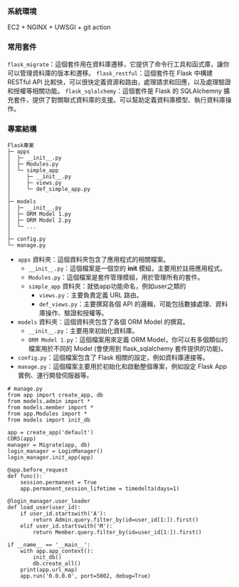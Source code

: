 ### 系統環境
EC2 + NGINX + UWSGI + git action

### 常用套件
`flask_migrate`：這個套件用在資料庫遷移，它提供了命令行工具和函式庫，讓你可以管理資料庫的版本和遷移。
`flask_restful`：這個套件在 Flask 中構建 RESTful API 比較快，可以很快定義資源和路由，處理請求和回應，以及處理驗證和授權等相關功能。
`flask_sqlalchemy`：這個套件是 Flask 的 SQLAlchemny 擴充套件，提供了對關聯式資料庫的支援。可以幫助定義資料庫模型、執行資料庫操作。

### 專案結構
```
Flask專案
├─ apps
│  ├─ __init__.py
│  ├─ Modules.py
│  └─ simple_app
│     ├─ __init__.py
│     ├─ views.py
│     └─ def_simple_app.py
│
├─ models
│  ├─ __init__.py
│  ├─ ORM Model 1.py
│  ├─ ORM Model 2.py
│  └─ ...
│
├─ config.py
└─ manage.py
```

- `apps` 資料夾：這個資料夾包含了應用程式的相關檔案。
  - `__init__.py`：這個檔案是一個空的 __init__ 模組，主要用於註冊應用程式。
  - `Modules.py`：這個檔案是套件管理模組，用於管理所有的套件。
  - `simple_app` 資料夾：就依app功能命名，例如user之類的
    - `views.py`：主要負責定義 URL 路由。
    - `def_views.py`：主要撰寫各個 API 的邏輯，可能包括數據處理、資料庫操作、驗證和授權等。
- `models` 資料夾：這個資料夾包含了各個 ORM Model 的撰寫。
  - `__init__.py`：主要用來初始化資料庫。
  - `ORM Model 1.py`：這個檔案用來定義 ORM Model，你可以有多個類似的檔案用於不同的 Model  (會使用到 flask_sqlalchemy 套件提供的功能)。
- `config.py`：這個檔案包含了 Flask 相關的設定，例如資料庫連接等。
- `manage.py`：這個檔案主要用於初始化和啟動整個專案，例如設定 Flask App 實例、運行開發伺服器等。
```
# manage.py
from app import create_app, db
from models.admin import *
from models.member import *
from app.Modules import *
from models import init_db

app = create_app('default')
CORS(app)
manager = Migrate(app, db)
login_manager = LoginManager()
login_manager.init_app(app)

@app.before_request
def func():
    session.permanent = True
    app.permanent_session_lifetime = timedelta(days=1)

@login_manager.user_loader
def load_user(user_id):
    if user_id.startswith('A'):
        return Admin.query.filter_by(id=user_id[1:]).first()
    elif user_id.startswith('M'):
        return Member.query.filter_by(id=user_id[1:]).first()

if __name__ == '__main__':
    with app.app_context():
        init_db()
        db.create_all()
    print(app.url_map)
    app.run('0.0.0.0', port=5002, debug=True)
```